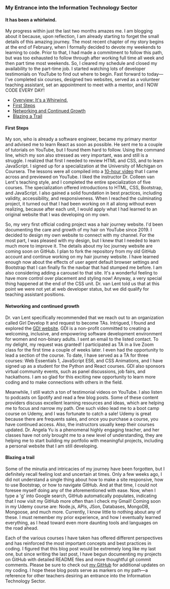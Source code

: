 ### My Entrance into the Information Technology Sector

#### It has been a whirlwind.
My progress within just the last two months amazes me. I am blogging about it because, upon reflection, I am already starting to forget the small details of this amazing journey. The most recent chapter of my story begins at the end of February, when I formally decided to devote my weekends to learning to code. Prior to that, I had made a commitment to follow this path, but was too exhausted to follow through after working full time all week and then part time most weekends. So, I cleared my schedule and closed my availability to the part-time job. I started watching lots of developer testimonials on YouTube to find out where to begin. Fast forward to today—I've completed six courses, designed two websites, served as a volunteer teaching assistant, set an appointment to meet with a mentor, and I NOW CODE EVERY DAY!

- [Overview: It's a Whirwind.](#it-has-been-a-whirlwind)
- [First Steps](#first-steps)
- [Networking and Continued Growth](#networking-and-continued-growth)
- [Blazing a Trail](#blazing-a-trail)
		

#### First Steps  
My son, who is already a software engineer, became my primary mentor and advised me to learn React as soon as possible. He sent me to a couple of tutorials on YouTube, but I found them hard to follow. Using the command line, which my son also stressed as very important, was and still is a struggle. I realized that first I needed to review HTML and CSS, and to learn JavaScript. I signed up for a specialization at the University of Michigan on Coursera. The lessons were all compiled into a [10-hour video](https://www.youtube.com/watch?v=TdqQqyc7pfU&t=0) that I came across and previewed on YouTube.  I liked the instructor Dr. Colleen van Lent's teaching style, and I completed the entire specialization of five courses. The specialization offered introductions to HTML, CSS, Bootstrap, and JavaScript. I also gained a solid foundation in best practices, including validity, accessibility, and responsiveness.  When I reached the culminating project, it turned out that I had been working on it all along without even realizing, because after each unit, I would apply what I had learned to an original website that I was developing on my own.

So, my very first official coding project was a hair journey website.  I'd been documenting the care and growth of my hair on YouTube since 2019. I decided to design my own website to connect with my channel. For the most part, I was pleased with my design, but I knew that I needed to learn much more to improve it. The details about my loc journey website are coming soon on GitHub. I plan to fork the repository from my old GitHub account and continue working on my hair journey website. I have learned enough now about the effects of user agent default browser settings and Bootstrap that I can finally fix the navbar that had stumped me before. I am also considering adding a carousel to that site. It's a wonderful feeling to have more control over placement and styling now!  Anyway, a very special thing happened at the end of the CSS unit. Dr. van Lent told us that at this point we were not yet at web developer status, but we did qualify for teaching assistant positions.

#### Networking and continued growth
Dr. van Lent specifically recommended that we reach out to an organization called Girl Develop It and request to become TAs. Intrigued, I found and explored the [GDI website](https://girldevelopit.com/). GDI is a non-profit committed to creating a welcoming, inclusive, and empowering software development environment for women and non-binary adults. I sent an email to the listed contact. To my delight, my request was granted! I participated as TA in a live Zoom class for the first time a couple of weeks later.  I even had the opportunity to lead a section of the course.  To date, I have served as a TA for three courses: Web Essentials 1, JavaScript ES6, and CSS Animations, and I have signed up as a student for the Python and React courses.  GDI also sponsors virtual community events, such as panel discussions, job fairs, and hackathons. I am so glad for this exciting new opportunity to learn more coding and to make connections with others in the field.  

Meanwhile, I still watch a ton of testimonial videos on YouTube. I also listen to podcasts on Spotify and read a few blog posts. Some of these content providers discuss excellent learning resources and ideas, which are helping me to focus and narrow my path. One such video lead me to a boot camp course on Udemy, and I was fortunate to catch a sale! Udemy is great because there are frequents sales, and once you purchase a course, you have continued access. Also, the instructors usually keep their courses updated. Dr. Angela Yu is a phenomenal highly engaging teacher, and her classes have not only brought me to a new level of understanding, they are helping me to start building my portfolio with meaningful projects, including a personal website that I am still developing.  

#### Blazing a trail
Some of the minutia and intricacies of my journey have been forgotten, but I definitely recall feeling lost and uncertain at times. Only a few weeks ago, I did not understand a single thing about how to make a site responsive, how to use Bootstrap, or how to navigate GitHub. And at that time, I could not foresee myself doing any of the aforementioned with ease. Now, when I type a 'g' into Google search, GitHub automatically populates, indicating that I now visit my GitHub more often than I check my Gmail! Coming soon in my Udemy course are: Node.js, APIs, JSon, Databases, MongoDB, Mongoose, and much more. Currently, I know little to nothing about any of these. I must remember my prior experience, and how I eventually learned everything, as I head toward even more daunting tools and languages on the road ahead.

Each of the various courses I have taken has offered different perspectives and has reinforced the most important concepts and best practices in coding. I figured that this blog post would be extremely long like my last one, but since writing the last post, I have begun documenting my projects on GitHub with detailed README files and more thoughtful git commit comments. Please be sure to check out [my GitHub](https://github.com/Faraja17) for additional updates on my coding. I hope these blog posts serve as markers on my path—a reference for other teachers desiring an entrance into the Information Technology Sector.  
